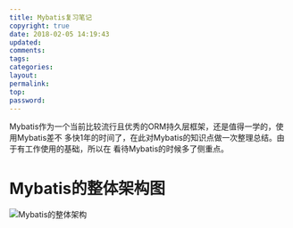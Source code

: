 ```yaml
---
title: Mybatis复习笔记
copyright: true
date: 2018-02-05 14:19:43
updated:
comments:
tags:
categories:
layout:
permalink:
top:
password:
---
```


Mybatis作为一个当前比较流行且优秀的ORM持久层框架，还是值得一学的，使用Mybatis差不
多快1年的时间了，在此对Mybatis的知识点做一次整理总结。由于有工作使用的基础，所以在
看待Mybatis的时候多了侧重点。

<!-- more -->

# Mybatis的整体架构图
![Mybatis的整体架构](/upload_image/mybatis_framework.png "Mybatis的整体架构")